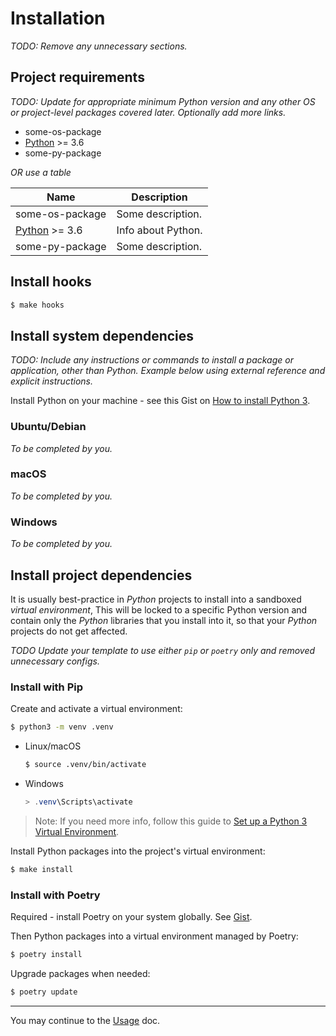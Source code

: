 # Installation

_TODO: Remove any unnecessary sections._


## Project requirements

_TODO: Update for appropriate minimum Python version and any other OS or project-level packages covered later. Optionally add more links._

- some-os-package
- [Python](https://www.python.org/) >= 3.6
- some-py-package

_OR use a table_

| Name                                     | Description        |
|------------------------------------------|--------------------|
| some-os-package                          | Some description.  |
| [Python](https://www.python.org/) >= 3.6 | Info about Python. |
| some-py-package                          | Some description.  |


## Install hooks

```sh
$ make hooks
```


## Install system dependencies

_TODO: Include any instructions or commands to install a package or application, other than Python. Example below using external reference and explicit instructions._

Install Python on your machine - see this Gist on [How to install Python 3](https://gist.github.com/MichaelCurrin/57caae30bd7b0991098e9804a9494c23).

### Ubuntu/Debian

_To be completed by you._

### macOS

_To be completed by you._

### Windows

_To be completed by you._


## Install project dependencies

It is usually best-practice in _Python_ projects to install into a sandboxed _virtual environment_, This will be locked to a specific Python version and contain only the _Python_ libraries that you install into it, so that your _Python_ projects do not get affected.

_TODO Update your template to use either `pip` or `poetry` only and removed unnecessary configs._

### Install with Pip

Create and activate a virtual environment:

```sh
$ python3 -m venv .venv
```

- Linux/macOS
    ```sh
    $ source .venv/bin/activate
    ```
- Windows
    ```powershell
    > .venv\Scripts\activate
    ```

> Note: If you need more info, follow this guide to [Set up a Python 3 Virtual Environment](https://gist.github.com/MichaelCurrin/3a4d14ba1763b4d6a1884f56a01412b7).

Install Python packages into the project's virtual environment:

```sh
$ make install
```

### Install with Poetry

Required - install Poetry on your system globally. See [Gist](https://gist.github.com/MichaelCurrin/8d6c377cc46ce2ef6f94e52b4a21787d).

Then Python packages into a virtual environment managed by Poetry:

```sh
$ poetry install
```

Upgrade packages when needed:

```sh
$ poetry update
```

---

You may continue to the [Usage](usage.md) doc.
